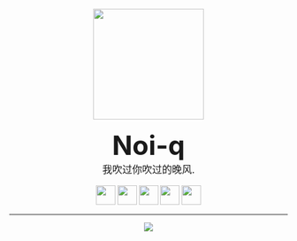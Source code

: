 <!DOCTYPE html>
<body>
<br>
<div align="center">
        <div style="border-radius:50px 50px 50px 50px;">
                <img 
                     src="https://avatars.githubusercontent.com/u/76736117?v=4" 
                     style="width: 200px;height: 200px;">
        </div>
<br>
                <b><font size="12">Noi-q</font></b><br>
                <font size="4">我吹过你吹过的晚风.</font>
<br>
<br>
    <img src="https://img.shields.io/badge/Python-%233776AB.svg?&style=for-the-badge&logo=python&logoColor=white" height="35">
    <img src="https://img.shields.io/badge/Shell-%23777BB4.svg?&style=for-the-badge&logo=shell&logoColor=yellow" height="35">
    <img src="https://img.shields.io/badge/Javascript-%23F7DF1E.svg?&style=for-the-badge&logo=javascript&logoColor=white" height="35">
    <img src="https://img.shields.io/badge/Vue.js-%234FC08D.svg?&style=for-the-badge&logo=Vue.js&logoColor=white" height="35">
    <img src="https://img.shields.io/badge/Lua-%233776AB.svg?&style=for-the-badge&logo=lua&logoColor=white" height="35">
        <hr/>
        <div>
            <img src="https://github-readme-stats.vercel.app/api/top-langs/?username=Noi-q&hide_title=true&hide_border=true&layout=compact&langs_count=6&text_color=000&icon_color=fff&bg_color=0,52fa5a,4dfcff,c64dff&theme=graywhite">
        </div>
</div>
</body>

